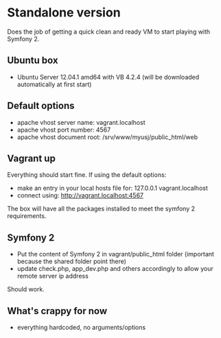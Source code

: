 # Standalone version

Does the job of getting a quick clean and ready VM to start playing with Symfony 2.

## Ubuntu box

* Ubuntu Server 12.04.1 amd64 with VB 4.2.4 (will be downloaded automatically at first start)

## Default options

* apache vhost server name: vagrant.localhost
* apache vhost port number: 4567
* apache vhost document root: /srv/www/myusj/public_html/web

## Vagrant up

Everything should start fine. 
If using the default options:

* make an entry in your local hosts file for: 127.0.0.1 vagrant.localhost
* connect using: http://vagrant.localhost:4567

The box will have all the packages installed to meet the symfony 2 requirements.

## Symfony 2

* Put the content of Symfony 2 in vagrant/public_html folder (important because the shared folder point there)
* update check.php, app_dev.php and others accordingly to allow your remote server ip address

Should work.

## What's crappy for now

* everything hardcoded, no arguments/options